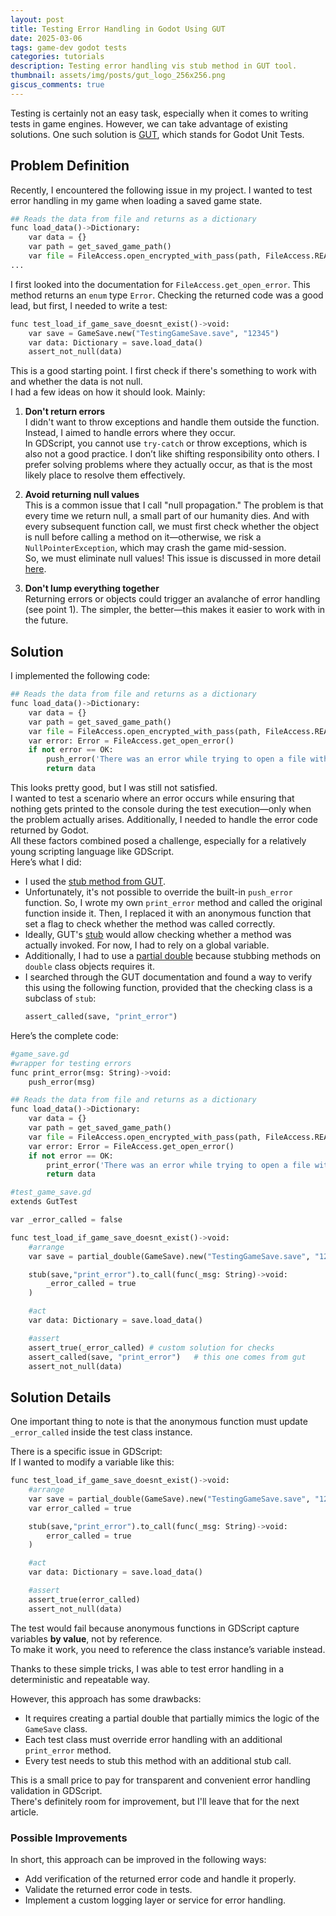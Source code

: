 ```yaml
---
layout: post
title: Testing Error Handling in Godot Using GUT
date: 2025-03-06
tags: game-dev godot tests
categories: tutorials
description: Testing error handling vis stub method in GUT tool.
thumbnail: assets/img/posts/gut_logo_256x256.png
giscus_comments: true
---
```


Testing is certainly not an easy task, especially when it comes to writing tests in game engines. However, we can take advantage of existing solutions. One such solution is [GUT](https://github.com/bitwes/Gut), which stands for Godot Unit Tests.

## Problem Definition

Recently, I encountered the following issue in my project. I wanted to test error handling in my game when loading a saved game state.

```py
## Reads the data from file and returns as a dictionary
func load_data()->Dictionary:
    var data = {}
    var path = get_saved_game_path()
    var file = FileAccess.open_encrypted_with_pass(path, FileAccess.READ, _password)
...
```

I first looked into the documentation for `FileAccess.get_open_error`. This method returns an `enum` type `Error`. Checking the returned code was a good lead, but first, I needed to write a test:

```py
func test_load_if_game_save_doesnt_exist()->void:
    var save = GameSave.new("TestingGameSave.save", "12345")
    var data: Dictionary = save.load_data()
    assert_not_null(data)
```

This is a good starting point. I first check if there's something to work with and whether the data is not null.  
I had a few ideas on how it should look. Mainly:

1. **Don't return errors**  
   I didn't want to throw exceptions and handle them outside the function. Instead, I aimed to handle errors where they occur.  
   In GDScript, you cannot use `try-catch` or throw exceptions, which is also not a good practice. I don’t like shifting responsibility onto others. I prefer solving problems where they actually occur, as that is the most likely place to resolve them effectively.

2. **Avoid returning null values**  
   This is a common issue that I call "null propagation." The problem is that every time we return null, a small part of our humanity dies. And with every subsequent function call, we must first check whether the object is null before calling a method on it—otherwise, we risk a `NullPointerException`, which may crash the game mid-session.  
   So, we must eliminate null values! This issue is discussed in more detail [here](https://hackernoon.com/null-the-billion-dollar-mistake-8t5z32d6).

3. **Don't lump everything together**  
   Returning errors or objects could trigger an avalanche of error handling (see point 1). The simpler, the better—this makes it easier to work with in the future.

## Solution

I implemented the following code:

```py
## Reads the data from file and returns as a dictionary
func load_data()->Dictionary:
    var data = {}
    var path = get_saved_game_path()
    var file = FileAccess.open_encrypted_with_pass(path, FileAccess.READ, _password)
    var error: Error = FileAccess.get_open_error()
    if not error == OK:
        push_error('There was an error while trying to open a file with the following error code: ' + var_to_str(error))
        return data
```

This looks pretty good, but I was still not satisfied.  
I wanted to test a scenario where an error occurs while ensuring that nothing gets printed to the console during the test execution—only when the problem actually arises. Additionally, I needed to handle the error code returned by Godot.  
All these factors combined posed a challenge, especially for a relatively young scripting language like GDScript.  
Here’s what I did:

- I used the [stub method from GUT](https://gut.readthedocs.io/en/latest/Stubbing.html#to-call-callable).
- Unfortunately, it's not possible to override the built-in `push_error` function. So, I wrote my own `print_error` method and called the original function inside it. Then, I replaced it with an anonymous function that set a flag to check whether the method was called correctly.
- Ideally, GUT's [stub](https://gut.readthedocs.io/en/latest/Stubbing.html#to-call-callable) would allow checking whether a method was actually invoked. For now, I had to rely on a global variable.
- Additionally, I had to use a [partial double](https://gut.readthedocs.io/en/latest/Partial-Doubles.html) because stubbing methods on `double` class objects requires it.
- I searched through the GUT documentation and found a way to verify this using the following function, provided that the checking class is a subclass of `stub`:
  ```py
  assert_called(save, "print_error")
  ```

Here’s the complete code:

```py
#game_save.gd
#wrapper for testing errors
func print_error(msg: String)->void:
    push_error(msg)

## Reads the data from file and returns as a dictionary
func load_data()->Dictionary:
    var data = {}
    var path = get_saved_game_path()
    var file = FileAccess.open_encrypted_with_pass(path, FileAccess.READ, _password)
    var error: Error = FileAccess.get_open_error()
    if not error == OK:
        print_error('There was an error while trying to open a file with the following error code: ' + var_to_str(error))
        return data

#test_game_save.gd
extends GutTest

var _error_called = false

func test_load_if_game_save_doesnt_exist()->void:
    #arrange
    var save = partial_double(GameSave).new("TestingGameSave.save", "12345")

    stub(save,"print_error").to_call(func(_msg: String)->void:
        _error_called = true
    )

    #act
    var data: Dictionary = save.load_data()

    #assert
    assert_true(_error_called) # custom solution for checks
    assert_called(save, "print_error")   # this one comes from gut
    assert_not_null(data)
```

## Solution Details

One important thing to note is that the anonymous function must update `_error_called` inside the test class instance.

There is a specific issue in GDScript:  
If I wanted to modify a variable like this:

```py
func test_load_if_game_save_doesnt_exist()->void:
    #arrange
    var save = partial_double(GameSave).new("TestingGameSave.save", "12345")
    var error_called = true

    stub(save,"print_error").to_call(func(_msg: String)->void:
        error_called = true
    )

    #act
    var data: Dictionary = save.load_data()

    #assert
    assert_true(error_called)
    assert_not_null(data)
```

The test would fail because anonymous functions in GDScript capture variables **by value**, not by reference.  
To make it work, you need to reference the class instance’s variable instead.

Thanks to these simple tricks, I was able to test error handling in a deterministic and repeatable way.

However, this approach has some drawbacks:

- It requires creating a partial double that partially mimics the logic of the `GameSave` class.
- Each test class must override error handling with an additional `print_error` method.
- Every test needs to stub this method with an additional stub call.

This is a small price to pay for transparent and convenient error handling validation in GDScript.  
There's definitely room for improvement, but I'll leave that for the next article.

### Possible Improvements

In short, this approach can be improved in the following ways:

- Add verification of the returned error code and handle it properly.
- Validate the returned error code in tests.
- Implement a custom logging layer or service for error handling.
